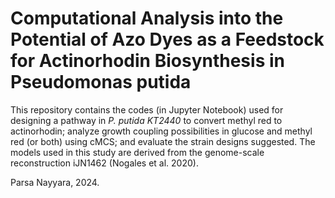 # Computational Analysis into the Potential of Azo Dyes as a Feedstock for Actinorhodin Biosynthesis in Pseudomonas putida

This repository contains the codes (in Jupyter Notebook) used for designing a pathway in _P. putida KT2440_ to convert methyl red to actinorhodin; analyze growth coupling possibilities in glucose and methyl red (or both) using cMCS; and evaluate the strain designs suggested. The models used in this study are derived from the genome-scale reconstruction iJN1462 (Nogales et al. 2020).


Parsa Nayyara, 2024.
